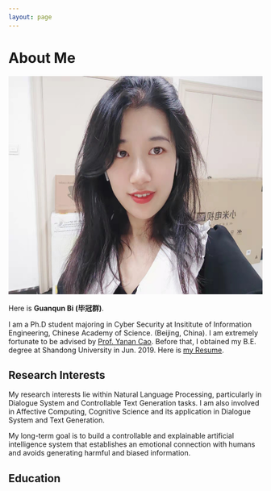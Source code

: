 ```yaml
---
layout: page
---
```


# About Me

<img src="https://github.com/biguanqun/biguanqun.github.io/blob/master/biguanqun.jpeg?raw=true" class="floatpic" width="577" height="433">

Here is **Guanqun Bi (毕冠群)**.

I am a Ph.D student majoring in Cyber Security at Insititute of Information Engineering, Chinese Academy of Science. (Beijing, China).
I am extremely fortunate to be advised by [Prof. Yanan Cao](https://people.ucas.ac.cn/~caoyanan). Before that, I obtained my B.E. degree at Shandong University in Jun. 2019. Here is [my Resume](/file/CV-zh.pdf).

## Research Interests

My research interests lie within Natural Language Processing, particularly in Dialogue System and Controllable Text Generation tasks. 
I am also involved in Affective Computing, Cognitive Science and its application in Dialogue System and Text Generation.

My long-term goal is to build a controllable and explainable artificial intelligence system that establishes an emotional connection with humans and avoids generating harmful and biased information.

## Education

<!-- ## News and Updates

- **<font color='red'>[News]</font> I am actively searching for a PhD program!**
- **May 2023：**Happy to be awarded the XiamenAir Scholarship.
- **May 2023：**Happy to win the Finalist Award in MCM 2023.
- **Jan 2023：**One paper accepted to ICAROB 2023, see you in Japan!
- **Dec 2022：**Research assistant at Key Laboratory of Industrial Automation Control Technology and Information Processing, advised by [Prof. Zhezhuang Xu](https://dqxy.fzu.edu.cn/en/info/1009/1072.htm).
- **Sep 2022：**Happy to be nominated for the China National Scholarship.
- **Jun 2022：**Summer Research Intern at University of Cambridge, advised by [Prof. Pietro Liò](https://www.cl.cam.ac.uk/~pl219/ ). -->
